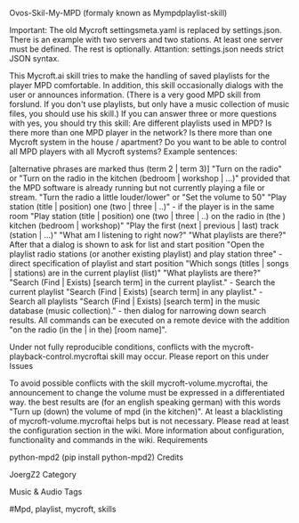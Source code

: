 Ovos-Skil-My-MPD (formaly known as Mympdplaylist-skill)

Important: The old Mycroft settingsmeta.yaml is replaced by settings.json. There is an example with two servers and two stations. At least one server must be defined. The rest is optionally. Attantion: settings.json needs strict JSON syntax.

This Mycroft.ai skill tries to make the handling of saved playlists for the player MPD comfortable. In addition, this skill occasionally dialogs with the user or announces information. (There is a very good MPD skill from forslund. If you don't use playlists, but only have a music collection of music files, you should use his skill.) If you can answer three or more questions with yes, you should try this skill:
Are different playlists used in MPD?
Is there more than one MPD player in the network?
Is there more than one Mycroft system in the house / apartment?
Do you want to be able to control all MPD players with all Mycroft systems?
Example sentences:

[alternative phrases are marked thus (term 2 | term 3)] "Turn on the radio" or "Turn on the radio in the kitchen (bedroom | workshop | …)" provided that the MPD software is already running but not currently playing a file or stream.
"Turn the radio a little louder/lower" or "Set the volume to 50"
"Play station (title | position) one (two | three | ..)" - if the player is in the same room
"Play station (title | position) one (two | three | ..) on the radio in (the ) kitchen (bedroom | workshop)"
"Play the first (next | previous | last) track (station | ...)"
"What am I listening to right now?"
"What playlists are there?" After that a dialog is shown to ask for list and start position
"Open the playlist radio stations (or another existing playlist) and play station three" - direct specification of playlist and start position
"Which songs (titles | songs | stations) are in the current playlist (list)"
"What playlists are there?"
"Search (Find | Exists) [search term] in the current playlist." - Search the current playlist
"Search (Find | Exists) [search term] in any playlist." - Search all playlists
"Search (Find | Exists) [search term] in the music database (music collection)." - then dialog for narrowing down search results.
All commands can be executed on a remote device with the addition "on the radio (in the | in the) [room name]".

Under not fully reproducible conditions, conflicts with the mycroft-playback-control.mycroftai skill may occur. Please report on this under Issues

To avoid possible conflicts with the skill mycroft-volume.mycroftai, the announcement to change the volume must be expressed in a differentiated way. the best results are (for an english speaking german) with this words "Turn up (down) the volume of mpd (in the kitchen)". At least a blacklisting of mycroft-volume.mycroftai helps but is not necessary.
Please read at least the configuration section in the wiki.
More information about configuration, functionality and commands in the wiki.
Requirements

python-mpd2 (pip install python-mpd2)
Credits

JoergZ2
Category

Music & Audio
Tags

#Mpd, playlist, mycroft, skills

